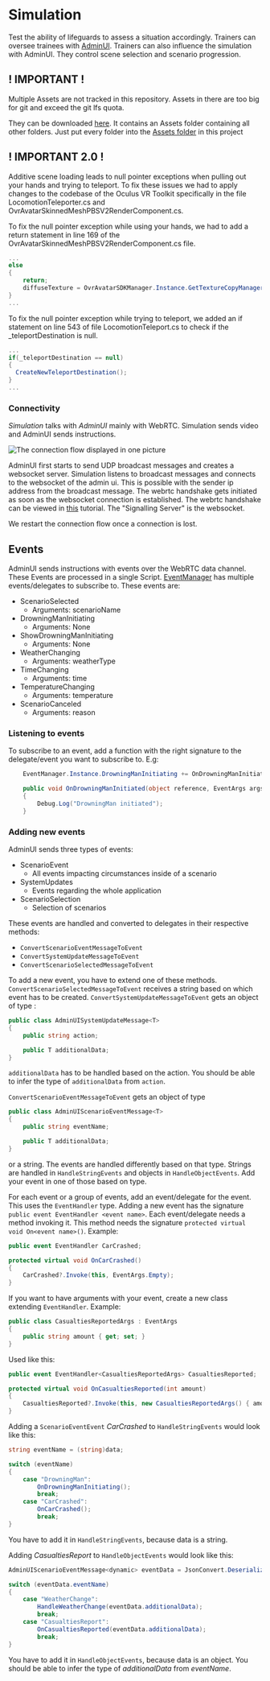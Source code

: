 # Simulation

Test the ability of lifeguards to assess a situation accordingly. Trainers can oversee trainees with [AdminUI](https://www.github.com/DangerSimulation/AdminUI).
Trainers can also influence the simulation with AdminUI. They control scene selection and scenario progression.

## ! IMPORTANT !

Multiple Assets are not tracked in this repository. Assets in there are too big for git and exceed the git lfs quota.

They can be downloaded [here](https://drive.google.com/drive/folders/17peukf7uEGVDJyXxqDmk7aqCQK6VGJ61?usp=sharing). It contains an Assets folder containing all other folders. Just put every folder into the [Assets folder](Assets) in this project

## ! IMPORTANT 2.0 !
Additive scene loading leads to null pointer exceptions when pulling out your hands and trying to teleport.
To fix these issues we had to apply changes to the codebase of the Oculus VR Toolkit specifically in the file LocomotionTeleporter.cs and OvrAvatarSkinnedMeshPBSV2RenderComponent.cs.

To fix the null pointer exception while using your hands, we had to add a return statement in line 169 of the OvrAvatarSkinnedMeshPBSV2RenderComponent.cs file.
```csharp
...
else
{
    return;
    diffuseTexture = OvrAvatarSDKManager.Instance.GetTextureCopyManager().FallbackTextureSets[lodIndex].DiffuseRoughness;
}
...
```

To fix the null pointer exception while trying to teleport, we added an if statement on line 543 of file LocomotionTeleport.cs to check if the \_teleportDestination is null.

```csharp
...
if(_teleportDestination == null)
{
  CreateNewTeleportDestination();
}
...
```

### Connectivity 

*Simulation* talks with *AdminUI* mainly with WebRTC. Simulation sends video and AdminUI sends instructions.

![The connection flow displayed in one picture](https://github.com/DangerSimulation/Documentation/blob/main/Files/ConnectionFlow.png?raw=true)

AdminUI first starts to send UDP broadcast messages and creates a websocket server. Simulation listens to broadcast
messages and connects to the websocket of the admin ui. This is possible with the sender ip address from the broadcast
message. The webrtc handshake gets initiated as soon as the websocket connection is established. The webrtc handshake
can be viewed in [this](https://developer.mozilla.org/en-US/docs/Web/API/WebRTC_API/Signaling_and_video_calling)
tutorial. The "Signalling Server" is the websocket.

We restart the connection flow once a connection is lost.

## Events

AdminUI sends instructions with events over the WebRTC data channel. These Events are processed in a single Script.
[EventManager](./Assets/Scripts/CameraStream/EventManager.cs) has multiple events/delegates to subscribe to. 
These events are:

- ScenarioSelected
  - Arguments: scenarioName
- DrowningManInitiating
  - Arguments: None
- ShowDrowningManInitiating
  - Arguments: None
- WeatherChanging
  - Arguments: weatherType
- TimeChanging
  - Arguments: time
- TemperatureChanging
  - Arguments: temperature
- ScenarioCanceled
  - Arguments: reason

### Listening to events 

To subscribe to an event, add a function with the right signature to the delegate/event you want to subscribe to. E.g:

```csharp
    EventManager.Instance.DrowningManInitiating += OnDrowningManInitiated;

    public void OnDrowningManInitiated(object reference, EventArgs args)
    {
        Debug.Log("DrowningMan initiated");
    }
```

### Adding new events

AdminUI sends three types of events:

- ScenarioEvent
  - All events impacting circumstances inside of a scenario
- SystemUpdates
  - Events regarding the whole application
- ScenarioSelection
  - Selection of scenarios 
  
These events are handled and converted to delegates in their respective methods: 
- `ConvertScenarioEventMessageToEvent`
- `ConvertSystemUpdateMessageToEvent`
- `ConvertScenarioSelectedMessageToEvent`

To add a new event, you have to extend one of these methods. 
`ConvertScenarioSelectedMessageToEvent` receives a string based on which event has to be created. 
`ConvertSystemUpdateMessageToEvent` gets an object of type :
```csharp
public class AdminUISystemUpdateMessage<T>
{
    public string action;

    public T additionalData;
}
```

`additionalData` has to be handled based on the action. You should be able to infer the type of `additionalData` from
`action`.

`ConvertScenarioEventMessageToEvent` gets an object of type
```csharp
public class AdminUIScenarioEventMessage<T>
{
    public string eventName;

    public T additionalData;
}
```

or a string. The events are handled differently based on that type. Strings are handled in `HandleStringEvents` and 
objects in `HandleObjectEvents`. Add your event in one of those based on type.

For each event or a group of events, add an event/delegate for the event. This uses the `EventHandler` type. Adding a 
new event has the signature `public event EventHandler <event name>`. Each event/delegate needs a method invoking it. 
This method needs the signature `protected virtual void On<event name>()`. Example: 

```csharp
public event EventHandler CarCrashed;

protected virtual void OnCarCrashed()
{
    CarCrashed?.Invoke(this, EventArgs.Empty);
}
```

If you want to have arguments with your event, create a new class extending `EventHandler`. Example:

```csharp
public class CasualtiesReportedArgs : EventArgs
{
    public string amount { get; set; }
}
```

Used like this: 

```csharp
public event EventHandler<CasualtiesReportedArgs> CasualtiesReported;

protected virtual void OnCasualtiesReported(int amount)
{
    CasualtiesReported?.Invoke(this, new CasualtiesReportedArgs() { amount = amount });
}
```

Adding a `ScenarioEventEvent` *CarCrashed* to `HandleStringEvents` would look like this: 

```csharp
string eventName = (string)data;

switch (eventName)
{
    case "DrowningMan":
        OnDrowningManInitiating();
        break;
    case "CarCrashed":
        OnCarCrashed();
        break;
}
```

You have to add it in `HandleStringEvents`, because data is a string.

Adding *CasualtiesReport* to `HandleObjectEvents` would look like this:

```csharp
AdminUIScenarioEventMessage<dynamic> eventData = JsonConvert.DeserializeObject<AdminUIScenarioEventMessage<dynamic>>(JsonConvert.SerializeObject(data));

switch (eventData.eventName)
{
    case "WeatherChange":
        HandleWeatherChange(eventData.additionalData);
        break;
    case "CasualtiesReport":
        OnCasualtiesReported(eventData.additionalData);
        break;
}
```

You have to add it in `HandleObjectEvents`, because data is an object. You should be able to infer the type of 
*additionalData* from *eventName*.

